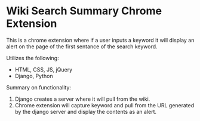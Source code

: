 # Wiki Search Summary Chrome Extension

This is a chrome extension where if a user inputs a keyword it will display an alert on the page of the first sentance of the search keyword.

Utilizes the following:
- HTML, CSS, JS, jQuery
- Django, Python

Summary on functionality:
1. Django creates a server where it will pull from the wiki.
2. Chrome extension will capture keyword and pull from the URL generated by the django server and display the contents as an alert. 
